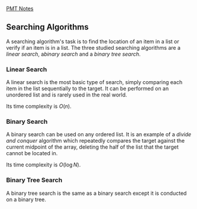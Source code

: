 [PMT Notes](https://www.physicsandmathstutor.com/pdf-pages/?pdf=https%3A%2F%2Fpmt.physicsandmathstutor.com%2Fdownload%2FComputer-Science%2FA-level%2FNotes%2FAQA%2F03-Fundamentals-of-Algorithms%2FAdvanced%2F3.4.%20Searching%20Algorithms%20-%20Advanced.pdf)

## Searching Algorithms

A searching algorithm's task is to find the location of an item in a list or verify if an item is in a list. The three studied searching algorithms are a *linear search*, a*binary search* and a *binary tree search*.

### Linear Search

A linear search is the most basic type of search, simply comparing each item in the list sequentially to the target. It can be performed on an unordered list and is rarely used in the real world.

Its time complexity is $O(n)$.

### Binary Search

A binary search can be used on any ordered list. It is an example of a *divide and conquer* algorithm which repeatedly compares the target against the current midpoint of the array, deleting the half of the list that the target cannot be located in.

Its time complexity is $O(\log N)$.

### Binary Tree Search

A binary tree search is the same as a binary search except it is conducted on a binary tree. 

